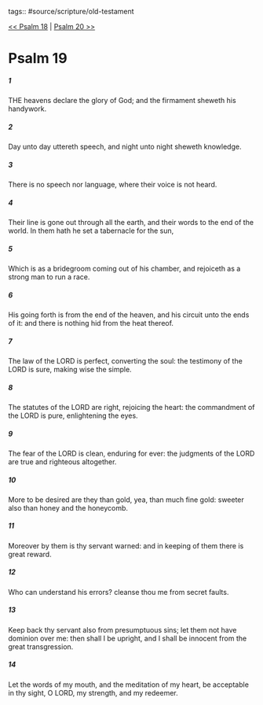 tags:: #source/scripture/old-testament

[<< Psalm 18](old-testament/19_Psalms/Psalm_18.md) | [Psalm 20 >>](old-testament/19_Psalms/Psalm_20.md)

# Psalm 19

##### 1

THE heavens declare the glory of God; and the firmament sheweth his handywork.

##### 2

Day unto day uttereth speech, and night unto night sheweth knowledge.

##### 3

There is no speech nor language, where their voice is not heard.

##### 4

Their line is gone out through all the earth, and their words to the end of the world. In them hath he set a tabernacle for the sun,

##### 5

Which is as a bridegroom coming out of his chamber, and rejoiceth as a strong man to run a race.

##### 6

His going forth is from the end of the heaven, and his circuit unto the ends of it: and there is nothing hid from the heat thereof.

##### 7

The law of the LORD is perfect, converting the soul: the testimony of the LORD is sure, making wise the simple.

##### 8

The statutes of the LORD are right, rejoicing the heart: the commandment of the LORD is pure, enlightening the eyes.

##### 9

The fear of the LORD is clean, enduring for ever: the judgments of the LORD are true and righteous altogether.

##### 10

More to be desired are they than gold, yea, than much fine gold: sweeter also than honey and the honeycomb.

##### 11

Moreover by them is thy servant warned: and in keeping of them there is great reward.

##### 12

Who can understand his errors? cleanse thou me from secret faults.

##### 13

Keep back thy servant also from presumptuous sins; let them not have dominion over me: then shall I be upright, and I shall be innocent from the great transgression.

##### 14

Let the words of my mouth, and the meditation of my heart, be acceptable in thy sight, O LORD, my strength, and my redeemer.
